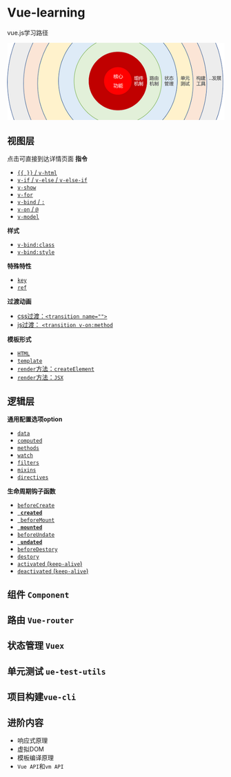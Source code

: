 # Vue-learning
vue.js学习路径

![map](./image/渐近式1.png)


## 视图层
点击可直接到达详情页面
**指令**
- [`{{ }}` / `v-html`](https://www.cnblogs.com/webxu20180730/p/10890377.html)
- [`v-if` / `v-else` / `v-else-if`](https://www.cnblogs.com/webxu20180730/p/10890502.html)
- [`v-show`](https://www.cnblogs.com/webxu20180730/p/10890502.html)
- [`v-for`](https://www.cnblogs.com/webxu20180730/p/10890524.html)
- [`v-bind` / `:`](https://www.cnblogs.com/webxu20180730/p/10890557.html)
- [`v-on` / `@`](https://www.cnblogs.com/webxu20180730/p/10890593.html)
- [`v-model`](https://www.cnblogs.com/webxu20180730/p/10890653.html)

**样式**
- [`v-bind:class`](https://www.cnblogs.com/webxu20180730/p/10890572.html)
- [`v-bind:style`](https://www.cnblogs.com/webxu20180730/p/10890572.html)

**特殊特性**
- [`key`](https://www.cnblogs.com/webxu20180730/p/10890524.html)
- [`ref`](https://www.cnblogs.com/webxu20180730/p/10890710.html)

**过渡动画**

- [css过渡：`<transition name="">`]()
- [js过渡： `<transition v-on:method`]()

**模板形式**
- [`HTML`](https://www.cnblogs.com/webxu20180730/p/10890790.html)
- [`template`](https://www.cnblogs.com/webxu20180730/p/10890790.html)
- [`render`方法：`createElement`](https://www.cnblogs.com/webxu20180730/p/10890790.html)
- [`render`方法：`JSX`](https://www.cnblogs.com/webxu20180730/p/10890790.html)

## 逻辑层
**通用配置选项option**

- [`data`](https://www.cnblogs.com/webxu20180730/p/10891560.html)
- [`computed`](https://www.cnblogs.com/webxu20180730/p/10891568.html)
- [`methods`](https://www.cnblogs.com/webxu20180730/p/10891585.html)
- [`watch`](https://www.cnblogs.com/webxu20180730/p/10891604.html)
- [`filters`](https://www.cnblogs.com/webxu20180730/p/10891616.html)
- [`mixins`](https://www.cnblogs.com/webxu20180730/p/10891639.html)
- [`directives`](https://www.cnblogs.com/webxu20180730/p/10891658.html)

**生命周期钩子函数**
- [`beforeCreate`](https://www.cnblogs.com/webxu20180730/p/10891671.html)
- [**` created`**](https://www.cnblogs.com/webxu20180730/p/10891671.html)
- [` beforeMount`](https://www.cnblogs.com/webxu20180730/p/10891671.html)
- [**` mounted`**](https://www.cnblogs.com/webxu20180730/p/10891671.html)
- [`beforeUndate`](https://www.cnblogs.com/webxu20180730/p/10891671.html)
- [**` undated`**](https://www.cnblogs.com/webxu20180730/p/10891671.html)
- [`beforeDestory`](https://www.cnblogs.com/webxu20180730/p/10891671.html)
- [`destory`](https://www.cnblogs.com/webxu20180730/p/10891671.html)
- [`activated` (`keep-alive`)](https://www.cnblogs.com/webxu20180730/p/10891671.html)
- [`deactivated` (`keep-alive`)](https://www.cnblogs.com/webxu20180730/p/10891671.html)

## 组件 `Component`
## 路由 `Vue-router`
## 状态管理 `Vuex`
## 单元测试 `ue-test-utils`
## 项目构建`vue-cli`

## 进阶内容
- 响应式原理
- 虚拟DOM
- 模板编译原理
- `Vue API`和`vm API`